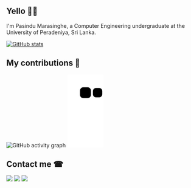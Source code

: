 ## Yello 🙋‍♂️

I'm Pasindu Marasinghe, a Computer Engineering undergraduate at the University of Peradeniya, Sri Lanka.

[![GitHub stats](https://github-readme-stats.vercel.app/api?username=pasindumarasinghe&show_icons=true&theme=radical&count_private=true)](https://github.com/anuraghazra/github-readme-stats)

<!-- [![Top Langs](https://github-readme-stats.vercel.app/api/top-langs/?username=pasindumarasinghe&show_icons=true&theme=radical&layout=compact)](https://github.com/anuraghazra/github-readme-stats) -->

## My contributions 🎈

![GitHub activity graph](https://activity-graph.herokuapp.com/graph?username=pasindumarasinghe&hide_border=true&theme=redical)
![github contribution grid snake animation](https://raw.githubusercontent.com/pasindumarasinghe/pasindumarasinghe/output/github-contribution-grid-snake.svg)

## Contact me ☎

[<img src="https://img.icons8.com/color/48/000000/gmail-new.png"/>](mailto:pasindugayanthe@gmail.com)
[<img src="https://img.icons8.com/fluency/48/000000/linkedin.png"/>](https://linkedin.com/in/pasindu-marasinghe)
[<img src="https://img.icons8.com/fluency/48/000000/domain.png"/>](https://www.youtube.com/watch?v=dQw4w9WgXcQ&ab_channel=RickAstley)
